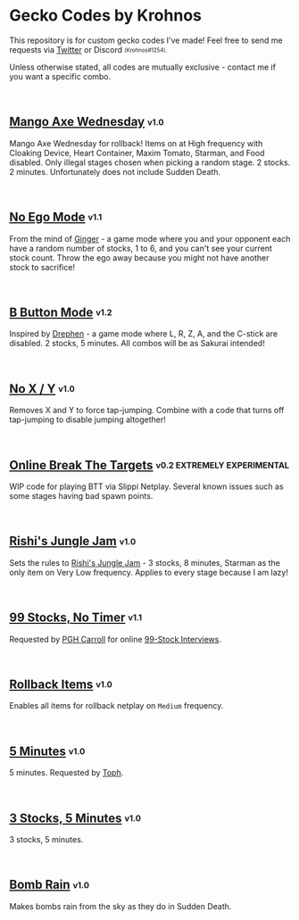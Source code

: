 # Gecko Codes by Krohnos

This repository is for custom gecko codes I've made! Feel free to send me requests via [Twitter](https://twitter.com/cnkeats) or Discord <sub><sup>(Krohnos#1254).<sup><sub>

Unless otherwise stated, all codes are mutually exclusive - contact me if you want a specific combo.

<br>

## [Mango Axe Wednesday](mango-axe-wednesday.ini) <sub><sup>v1.0</sup></sub>
Mango Axe Wednesday for rollback! Items on at High frequency with Cloaking Device, Heart Container, Maxim Tomato, Starman, and Food disabled. Only illegal stages chosen when picking a random stage. 2 stocks. 2 minutes. Unfortunately does not include Sudden Death.

<br>

## [No Ego Mode](no-ego-mode.ini) <sub><sup>v1.1</sup></sub>
From the mind of [Ginger](https://twitter.com/SsbmGinger/status/1470532447075024897) - a game mode where you and your opponent each have a random number of stocks, 1 to 6, and you can't see your current stock count. Throw the ego away because you might not have another stock to sacrifice!

<br>

## [B Button Mode](b-button-mode.ini) <sub><sup>v1.2</sup></sub>
Inspired by [Drephen](https://twitter.com/Drephen/status/1476395174695682049) - a game mode where L, R, Z, A, and the C-stick are disabled. 2 stocks, 5 minutes. All combos will be as Sakurai intended!

<br>

## [No X / Y](no-xy.ini) <sub><sup>v1.0</sup></sub>
Removes X and Y to force tap-jumping. Combine with a code that turns off tap-jumping to disable jumping altogether!

<br>

## [Online Break The Targets](online-stadium.ini) <sub><sup>v0.2 EXTREMELY EXPERIMENTAL</sup></sub>
WIP code for playing BTT via Slippi Netplay. Several known issues such as some stages having bad spawn points.

<br>

## [Rishi's Jungle Jam](rishis-jungle-jam.ini) <sub><sup>v1.0</sup></sub>
Sets the rules to [Rishi's Jungle Jam](https://www.youtube.com/watch?v=-SA_U6JoA7g) - 3 stocks, 8 minutes, Starman as the only item on Very Low frequency. Applies to every stage because I am lazy!

<br>

## [99 Stocks, No Timer](99-stocks-no-timer.ini) <sub><sup>v1.1</sup></sub>
Requested by [PGH Carroll](https://twitter.com/OhgirlNC) for online [99-Stock Interviews](https://www.youtube.com/playlist?list=PLeGlnaSlOss2bVIJXYc9d_KSwciMWc1ki).

<br>

## [Rollback Items](rollback-items.ini) <sub><sup>v1.0</sup></sub>
Enables all items for rollback netplay on `Medium` frequency.

<br>

## [5 Minutes](5-minutes.ini) <sub><sup>v1.0</sup></sub>
5 minutes. Requested by [Toph](https://twitter.com/toph_bbq/status/1513513354647666690).

<br>

## [3 Stocks, 5 Minutes](3-stocks-5-minutes.ini) <sub><sup>v1.0</sup></sub>
3 stocks, 5 minutes.

<br>

## [Bomb Rain](bomb-rain.ini) <sub><sup>v1.0</sup></sub>
Makes bombs rain from the sky as they do in Sudden Death.
